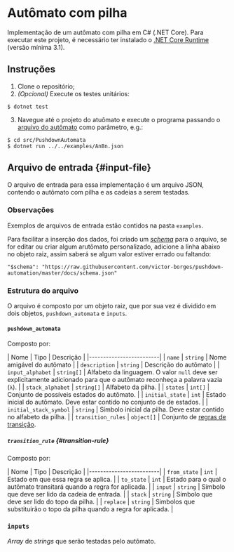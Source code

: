 ﻿# Autômato com pilha

Implementação de um autômato com pilha em C# (.NET Core). Para executar este projeto, é necessário ter instalado o [.NET Core Runtime](https://dotnet.microsoft.com/download) (versão mínima 3.1).

## Instruções

1. Clone o repositório;
2. _(Opcional)_ Execute os testes unitários:
```
$ dotnet test
```
3. Navegue até o projeto do atuômato e execute o programa passando o [arquivo do autômato](#input-file) como parâmetro, e.g.:
```
$ cd src/PushdownAutomata
$ dotnet run ../../examples/AnBn.json
```

## Arquivo de entrada {#input-file}

O arquivo de entrada para essa implementação é um arquivo JSON, contendo o autômato com pilha e as cadeias a serem testadas.

### Observações
Exemplos de arquivos de entrada estão contidos na pasta `examples`.

Para facilitar a inserção dos dados, foi criado um _[schema](docs/schema.json)_ para o arquivo, se for editar ou criar algum arutômato personalizado, adicione a linha abaixo no objeto raiz, assim saberá se algum valor estiver errado ou faltando:

```
"$schema": "https://raw.githubusercontent.com/victor-borges/pushdown-automation/master/docs/schema.json"
```

### Estrutura do arquivo

O arquivo é composto por um objeto raiz, que por sua vez é dividido em dois objetos, `pushdown_automata` e `inputs`.

#### `pushdown_automata`

Composto por:

| Nome | Tipo | Descrição |
|-------------------------|
| `name` | `string` | Nome amigável do autômato |
| `description` | `string` | Descrição do autômato |
| `input_alphabet` | `string[]` | Alfabeto da linguagem. O valor `null` deve ser explicitamente adicionado para que o autômato reconheça a palavra vazia (`λ`). |
| `stack_alphabet` | `string[]` | Alfabeto da pilha. |
| `states` | `int[]` | Conjunto de possíveis estados do autômato. |
| `initial_state` | `int` | Estado inicial do autômato. Deve estar contido no conjunto de de estados. |
| `initial_stack_symbol` | `string` | Símbolo inicial da pilha. Deve estar contido no alfabeto da pilha. |
| `transition_rules` | `object[]` | Conjunto de [regras de transição](#transition-rule).

##### `transition_rule` {#transition-rule}

Composto por:

| Nome | Tipo | Descrição |
|-------------------------|
| `from_state` | `int` | Estado em que essa regra se aplica. |
| `to_state` | `int` | Estado para o qual o autômato transitará quando a regra for aplicada. |
| `input` | `string` | Símbolo que deve ser lido da cadeia de entrada. |
| `stack` | `string` | Símbolo que deve ser lido do topo da pilha. |
| `replace` | `string` | Simbolos que substituirão o topo da pilha quando a regra for aplicada. |

### `inputs`

_Array_ de _strings_ que serão testadas pelo autômato.
